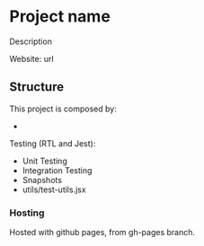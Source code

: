 # Project name

Description

Website: url

## Structure

This project is composed by:

-

Testing (RTL and Jest):

- Unit Testing
- Integration Testing
- Snapshots
- utils/test-utils.jsx

### Hosting

Hosted with github pages, from gh-pages branch.
